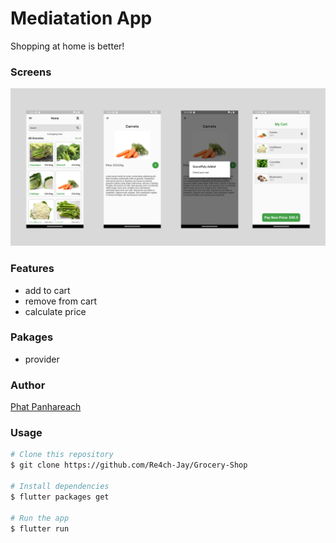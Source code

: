 # Mediatation App

Shopping at home is better!


### Screens

<img src="images/Banner.png" />

### Features

- add to cart
- remove from cart
- calculate price

### Pakages

- provider

### Author

[Phat Panhareach](https://github.com/Re4ch-Jay/)


### Usage

```bash
# Clone this repository
$ git clone https://github.com/Re4ch-Jay/Grocery-Shop

# Install dependencies
$ flutter packages get

# Run the app
$ flutter run
```

